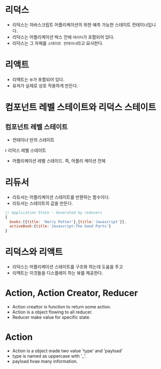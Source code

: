 # 리덕스
- 리덕스는 자바스크립트 어플리케이션의 위한 예측 가능한 스테이트 컨테이너입니다.
- 리덕스는 어플리케이션 박스 안에 `데이터`가 포함되어 있다. 
- 리덕스는 그 자체를 `스테이트 컨테이너`라고 묘사한다. 

# 리액트
- 리액트는 `뷰`가 포함되어 있다.
- 유저가 실제로 상호 작용하게 만든다. 

# 컴포넌트 레벨 스테이트와 리덕스 스테이트
## 컴포넌트 레벨 스테이트
- 컨테이너 만의 스테이트 

r 리덕스 레벨 스테이트
- 어플리케이션 레벨 스테이드. 즉, 어플리 케이션 전체 

# 리듀서
- 리듀서는 어플리케이션 스테이트를 반환하는 함수이다. 
- 리듀서는 스테이트의 값을 만든다. 
```js
// Application State - Generated by reducers
{
  books:[{title: 'Harry Potter'},{title:'Javascript'}],
  activeBook:{title:'Javascript:The Good Parts'}
}
```

# 리덕스와 리액트
- 리덕스는 어플리케이션 스테이트를 구조화 하는데 도움을 주고
- 리액트는 이것들을 디스플레이 하는 뷰를 제공한다. 

# Action, Action Creator, Reducer
- Action creattor is function to return some action.
- Action is a object flowing to all reducer.
- Reducer make value for specific state.

# Action
- Action is a object made two value 'type' and 'payload'
- type is named as uppercase with '_'.
- payload hvae many information.

# 
